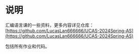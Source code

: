 # 说明

汇编语言课的一些资料，更多内容详见仓库：[https://github.com/LucasLan666666/UCAS-2024Spring-AS](https://github.com/LucasLan666666/UCAS-2024Spring-AS)

包括所有作业和代码。
